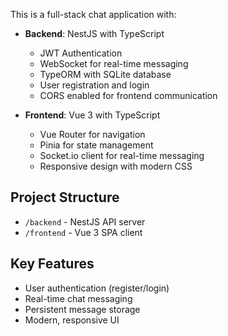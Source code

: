 <!-- Use this file to provide workspace-specific custom instructions to Copilot. For more details, visit https://code.visualstudio.com/docs/copilot/copilot-customization#_use-a-githubcopilotinstructionsmd-file -->

This is a full-stack chat application with:

-   **Backend**: NestJS with TypeScript

    -   JWT Authentication
    -   WebSocket for real-time messaging
    -   TypeORM with SQLite database
    -   User registration and login
    -   CORS enabled for frontend communication

-   **Frontend**: Vue 3 with TypeScript
    -   Vue Router for navigation
    -   Pinia for state management
    -   Socket.io client for real-time messaging
    -   Responsive design with modern CSS

## Project Structure

-   `/backend` - NestJS API server
-   `/frontend` - Vue 3 SPA client

## Key Features

-   User authentication (register/login)
-   Real-time chat messaging
-   Persistent message storage
-   Modern, responsive UI
